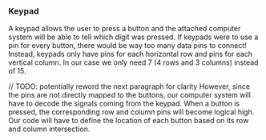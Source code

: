 
### Keypad


A keypad allows the user to press a button and the attached computer system will be able to tell which digit was pressed. If keypads were to use a pin for every button, there would be way too many data pins to connect! Instead, keypads only have pins for each horizontal row and pins for each vertical column. In our case we only need 7 (4 rows and 3 columns) instead of 15.

<!-- // TODO: IMAGE graphic of a keypad -->

// TODO: potentially reword the next paragraph for clarity
However, since the pins are not directly mapped to the buttons, our computer system will have to decode the signals coming from the keypad. When a button is pressed, the corresponding row and column pins will become logical high. Our code will have to define the location of each button based on its row and column intersection.
